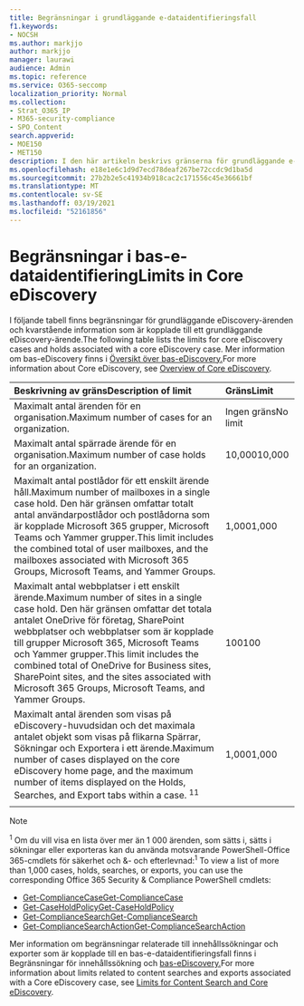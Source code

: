 ```yaml
---
title: Begränsningar i grundläggande e-dataidentifieringsfall
f1.keywords:
- NOCSH
ms.author: markjjo
author: markjjo
manager: laurawi
audience: Admin
ms.topic: reference
ms.service: O365-seccomp
localization_priority: Normal
ms.collection:
- Strat_O365_IP
- M365-security-compliance
- SPO_Content
search.appverid:
- MOE150
- MET150
description: I den här artikeln beskrivs gränserna för grundläggande e-dataidentifieringsfall i Microsoft 365.
ms.openlocfilehash: e18e1e6c1d9d7ecd78deaf267be72ccdc9d1ba5d
ms.sourcegitcommit: 27b2b2e5c41934b918cac2c171556c45e36661bf
ms.translationtype: MT
ms.contentlocale: sv-SE
ms.lasthandoff: 03/19/2021
ms.locfileid: "52161856"
---
```

# <a name="limits-in-core-ediscovery"></a><span data-ttu-id="cd723-103">Begränsningar i bas-e-dataidentifiering</span><span class="sxs-lookup"><span data-stu-id="cd723-103">Limits in Core eDiscovery</span></span>

<span data-ttu-id="cd723-104">I följande tabell finns begränsningar för grundläggande eDiscovery-ärenden och kvarstående information som är kopplade till ett grundläggande eDiscovery-ärende.</span><span class="sxs-lookup"><span data-stu-id="cd723-104">The following table lists the limits for core eDiscovery cases and holds associated with a core eDiscovery case.</span></span> <span data-ttu-id="cd723-105">Mer information om bas-eDiscovery finns i [Översikt över bas-eDiscovery.](./get-started-core-ediscovery.md)</span><span class="sxs-lookup"><span data-stu-id="cd723-105">For more information about Core eDiscovery, see [Overview of Core eDiscovery](./get-started-core-ediscovery.md).</span></span>
    
  | <span data-ttu-id="cd723-106">Beskrivning av gräns</span><span class="sxs-lookup"><span data-stu-id="cd723-106">Description of limit</span></span> | <span data-ttu-id="cd723-107">Gräns</span><span class="sxs-lookup"><span data-stu-id="cd723-107">Limit</span></span> |
  |:-----|:-----|
  |<span data-ttu-id="cd723-108">Maximalt antal ärenden för en organisation.</span><span class="sxs-lookup"><span data-stu-id="cd723-108">Maximum number of cases for an organization.</span></span>  <br/> |<span data-ttu-id="cd723-109">Ingen gräns</span><span class="sxs-lookup"><span data-stu-id="cd723-109">No limit</span></span>  <br/> |
  |<span data-ttu-id="cd723-110">Maximalt antal spärrade ärende för en organisation.</span><span class="sxs-lookup"><span data-stu-id="cd723-110">Maximum number of case holds for an organization.</span></span>  <br/> |<span data-ttu-id="cd723-111">10,000</span><span class="sxs-lookup"><span data-stu-id="cd723-111">10,000</span></span>  <br/> |
  |<span data-ttu-id="cd723-112">Maximalt antal postlådor för ett enskilt ärende håll.</span><span class="sxs-lookup"><span data-stu-id="cd723-112">Maximum number of mailboxes in a single case hold.</span></span> <span data-ttu-id="cd723-113">Den här gränsen omfattar totalt antal användarpostlådor och postlådorna som är kopplade Microsoft 365 grupper, Microsoft Teams och Yammer grupper.</span><span class="sxs-lookup"><span data-stu-id="cd723-113">This limit includes the combined total of user mailboxes, and the mailboxes associated with Microsoft 365 Groups, Microsoft Teams, and Yammer Groups.</span></span>  <br/> |<span data-ttu-id="cd723-114">1,000</span><span class="sxs-lookup"><span data-stu-id="cd723-114">1,000</span></span>  <br/> |
  |<span data-ttu-id="cd723-115">Maximalt antal webbplatser i ett enskilt ärende.</span><span class="sxs-lookup"><span data-stu-id="cd723-115">Maximum number of sites in a single case hold.</span></span> <span data-ttu-id="cd723-116">Den här gränsen omfattar det totala antalet OneDrive för företag, SharePoint webbplatser och webbplatser som är kopplade till grupper Microsoft 365, Microsoft Teams och Yammer grupper.</span><span class="sxs-lookup"><span data-stu-id="cd723-116">This limit includes the combined total of OneDrive for Business sites, SharePoint sites, and the sites associated with Microsoft 365 Groups, Microsoft Teams, and Yammer Groups.</span></span>  <br/> |<span data-ttu-id="cd723-117">100</span><span class="sxs-lookup"><span data-stu-id="cd723-117">100</span></span>  <br/> |
  |<span data-ttu-id="cd723-118">Maximalt antal ärenden som visas på eDiscovery-huvudsidan och det maximala antalet objekt som visas på flikarna Spärrar, Sökningar och Exportera i ett ärende.</span><span class="sxs-lookup"><span data-stu-id="cd723-118">Maximum number of cases displayed on the core eDiscovery home page, and the maximum number of items displayed on the Holds, Searches, and Export tabs within a case.</span></span> <span data-ttu-id="cd723-119"><sup>1</sup></span><span class="sxs-lookup"><span data-stu-id="cd723-119"><sup>1</sup></span></span> |<span data-ttu-id="cd723-120">1,000</span><span class="sxs-lookup"><span data-stu-id="cd723-120">1,000</span></span>|
  |||

   > [!NOTE]
   > <span data-ttu-id="cd723-121"><sup>1</sup> Om du vill visa en lista över mer än 1 000 ärenden, som sätts i, sätts i sökningar eller exporteras kan du använda motsvarande PowerShell-Office 365-cmdlets för säkerhet och &- och efterlevnad:</span><span class="sxs-lookup"><span data-stu-id="cd723-121"><sup>1</sup> To view a list of more than 1,000 cases, holds, searches, or exports, you can use the corresponding Office 365 Security & Compliance PowerShell cmdlets:</span></span>
   > 
   > - [<span data-ttu-id="cd723-122">Get-ComplianceCase</span><span class="sxs-lookup"><span data-stu-id="cd723-122">Get-ComplianceCase</span></span>](/powershell/module/exchange/get-compliancecase)
   > - [<span data-ttu-id="cd723-123">Get-CaseHoldPolicy</span><span class="sxs-lookup"><span data-stu-id="cd723-123">Get-CaseHoldPolicy</span></span>](/powershell/module/exchange/get-caseholdpolicy)
   > - [<span data-ttu-id="cd723-124">Get-ComplianceSearch</span><span class="sxs-lookup"><span data-stu-id="cd723-124">Get-ComplianceSearch</span></span>](/powershell/module/exchange/get-compliancesearch)
   > - [<span data-ttu-id="cd723-125">Get-ComplianceSearchAction</span><span class="sxs-lookup"><span data-stu-id="cd723-125">Get-ComplianceSearchAction</span></span>](/powershell/module/exchange/get-compliancesearchaction)

<span data-ttu-id="cd723-126">Mer information om begränsningar relaterade till innehållssökningar och exporter som är kopplade till en bas-e-dataidentifieringsfall finns i Begränsningar för innehållssökning och [bas-eDiscovery.](limits-for-content-search.md)</span><span class="sxs-lookup"><span data-stu-id="cd723-126">For more information about limits related to content searches and exports associated with a Core eDiscovery case, see [Limits for Content Search and Core eDiscovery](limits-for-content-search.md).</span></span>